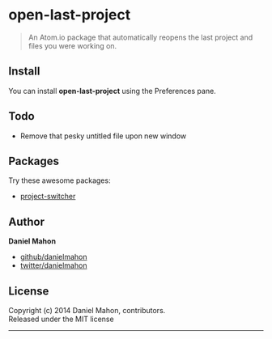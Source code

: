 # open-last-project

> An Atom.io package that automatically reopens the last project and files you were working on.

## Install
You can install **open-last-project** using the Preferences pane.

## Todo
+ Remove that pesky untitled file upon new window

## Packages
Try these awesome packages:
+ [project-switcher](https://atom.io/packages/project-switcher)

## Author

**Daniel Mahon**
 
+ [github/danielmahon](https://github.com/danielmahon)
+ [twitter/danielmahon](http://twitter.com/danielmahon) 

## License
Copyright (c) 2014 Daniel Mahon, contributors.  
Released under the MIT license

***
